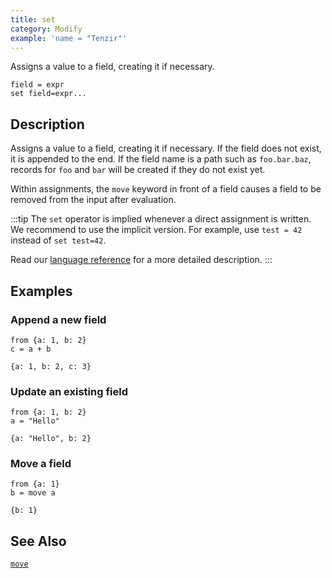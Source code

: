 ```yaml
---
title: set
category: Modify
example: 'name = "Tenzir"'
---
```

Assigns a value to a field, creating it if necessary.

```tql
field = expr
set field=expr...
```

## Description

Assigns a value to a field, creating it if necessary. If the field does not
exist, it is appended to the end. If the field name is a path such as
`foo.bar.baz`, records for `foo` and `bar` will be created if they do not exist
yet.

Within assignments, the `move` keyword in front of a field causes a field to be
removed from the input after evaluation.

:::tip
The `set` operator is implied whenever a direct assignment is written. We
recommend to use the implicit version. For example, use `test = 42` instead of
`set test=42`.

Read our [language reference](/reference/language/statements#assignment) for a more
detailed description.
:::

## Examples

### Append a new field

```tql
from {a: 1, b: 2}
c = a + b
```

```tql
{a: 1, b: 2, c: 3}
```

### Update an existing field

```tql
from {a: 1, b: 2}
a = "Hello"
```

```tql
{a: "Hello", b: 2}
```

### Move a field

```tql
from {a: 1}
b = move a
```

```tql
{b: 1}
```

## See Also

[`move`](/reference/operators/move)
